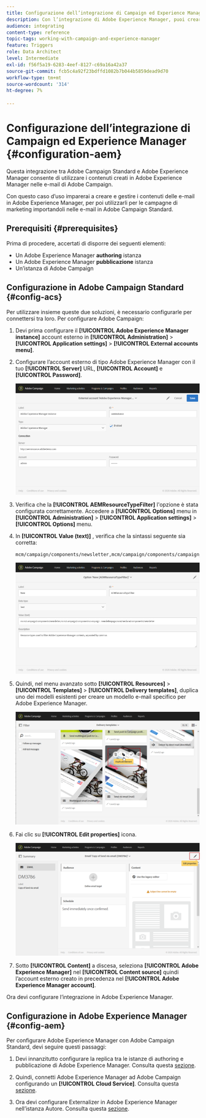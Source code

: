 ```yaml
---
title: Configurazione dell’integrazione di Campaign ed Experience Manager
description: Con l’integrazione di Adobe Experience Manager, puoi creare contenuti direttamente nell’AEM e utilizzarli successivamente in Adobe Campaign.
audience: integrating
content-type: reference
topic-tags: working-with-campaign-and-experience-manager
feature: Triggers
role: Data Architect
level: Intermediate
exl-id: f56f5a19-6283-4eef-8127-c69a16a42a37
source-git-commit: fcb5c4a92f23bdffd1082b7b044b5859dead9d70
workflow-type: tm+mt
source-wordcount: '314'
ht-degree: 7%

---
```


# Configurazione dell’integrazione di Campaign ed Experience Manager {#configuration-aem}

Questa integrazione tra Adobe Campaign Standard e Adobe Experience Manager consente di utilizzare i contenuti creati in Adobe Experience Manager nelle e-mail di Adobe Campaign.

Con questo caso d’uso imparerai a creare e gestire i contenuti delle e-mail in Adobe Experience Manager, per poi utilizzarli per le campagne di marketing importandoli nelle e-mail in Adobe Campaign Standard.

## Prerequisiti {#prerequisites}

Prima di procedere, accertati di disporre dei seguenti elementi:

* Un Adobe Experience Manager **authoring** istanza
* Un Adobe Experience Manager **pubblicazione** istanza
* Un’istanza di Adobe Campaign

## Configurazione in Adobe Campaign Standard {#config-acs}

Per utilizzare insieme queste due soluzioni, è necessario configurarle per connettersi tra loro.
Per configurare Adobe Campaign:

1. Devi prima configurare il **[!UICONTROL Adobe Experience Manager instance]** account esterno in **[!UICONTROL Administration]** > **[!UICONTROL Application settings]** > **[!UICONTROL External accounts menu]**.

1. Configurare l’account esterno di tipo Adobe Experience Manager con il tuo **[!UICONTROL Server]** URL, **[!UICONTROL Account]** e **[!UICONTROL Password]**.

   ![](assets/aem_1.png)

1. Verifica che la **[!UICONTROL AEMResourceTypeFilter]** l&#39;opzione è stata configurata correttamente. Accedere a **[!UICONTROL Options]** menu in **[!UICONTROL Administration]** > **[!UICONTROL Application settings]** > **[!UICONTROL Options]** menu.

1. In **[!UICONTROL Value (text)]** , verifica che la sintassi seguente sia corretta:

   ```
   mcm/campaign/components/newsletter,mcm/campaign/components/campaign_newsletterpage,mcm/neolane/components/newsletter
   ```

   ![](assets/aem_2.png)

1. Quindi, nel menu avanzato sotto **[!UICONTROL Resources]** > **[!UICONTROL Templates]** > **[!UICONTROL Delivery templates]**, duplica uno dei modelli esistenti per creare un modello e-mail specifico per Adobe Experience Manager.

   ![](assets/aem_3.png)

1. Fai clic su **[!UICONTROL Edit properties]** icona.

   ![](assets/aem_4.png)

1. Sotto **[!UICONTROL Content]** a discesa, seleziona **[!UICONTROL Adobe Experience Manager]** nel **[!UICONTROL Content source]** quindi l’account esterno creato in precedenza nel **[!UICONTROL Adobe Experience Manager account]**.

Ora devi configurare l’integrazione in Adobe Experience Manager.

## Configurazione in Adobe Experience Manager {#config-aem}

Per configurare Adobe Experience Manager con Adobe Campaign Standard, devi seguire questi passaggi:

1. Devi innanzitutto configurare la replica tra le istanze di authoring e pubblicazione di Adobe Experience Manager. Consulta questa [sezione](https://experienceleague.adobe.com/docs/experience-manager-65/administering/integration/campaignstandard.html#configuring-adobe-experience-manager).

1. Quindi, connetti Adobe Experience Manager ad Adobe Campaign configurando un **[!UICONTROL Cloud Service]**. Consulta questa [sezione](https://experienceleague.adobe.com/docs/experience-manager-65/administering/integration/campaignstandard.html#connecting-aem-to-adobe-campaign).

1. Ora devi configurare Externalizer in Adobe Experience Manager nell’istanza Autore. Consulta questa [sezione](https://experienceleague.adobe.com/docs/experience-manager-65/administering/integration/campaignstandard.html#configuring-the-externalizer).
